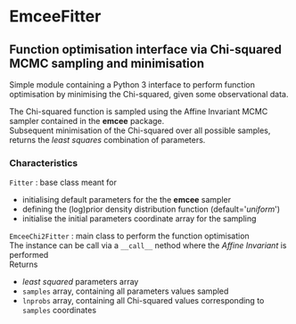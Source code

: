 # EmceeFitter
## Function optimisation interface via Chi-squared MCMC sampling and minimisation

Simple module containing a Python 3 interface to perform function optimisation by minimising the Chi-squared, given some observational data.  

The Chi-squared function is sampled using the Affine Invariant MCMC sampler contained in the **emcee** package.  
Subsequent minimisation of the Chi-squared over all possible samples, returns the _least squares_ combination of parameters.  

### Characteristics  

`Fitter` : base class meant for  
- initialising default parameters for the the **emcee** sampler  
- defining the (log)prior density distribution function (default='*uniform*')  
- initialise the initial parameters coordinate array for the sampling  

`EmceeChi2Fitter` : main class to perform the function optimisation  
The instance can be call via a `__call__` nethod where the *Affine Invariant* is performed  
Returns  
- *least squared* parameters array  
- `samples` array, containing all parameters values sampled  
- `lnprobs` array, containing all Chi-squared values corresponding to `samples` coordinates
